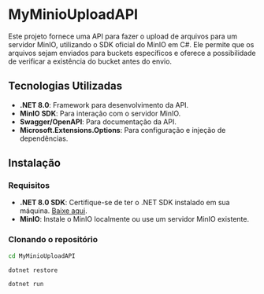 # MyMinioUploadAPI

Este projeto fornece uma API para fazer o upload de arquivos para um servidor MinIO, utilizando o SDK oficial do MinIO em C#. Ele permite que os arquivos sejam enviados para buckets específicos e oferece a possibilidade de verificar a existência do bucket antes do envio.

## Tecnologias Utilizadas

- **.NET 8.0**: Framework para desenvolvimento da API.
- **MinIO SDK**: Para interação com o servidor MinIO.
- **Swagger/OpenAPI**: Para documentação da API.
- **Microsoft.Extensions.Options**: Para configuração e injeção de dependências.

## Instalação

### Requisitos

- **.NET 8.0 SDK**: Certifique-se de ter o .NET SDK instalado em sua máquina. [Baixe aqui](https://dotnet.microsoft.com/download).
- **MinIO**: Instale o MinIO localmente ou use um servidor MinIO existente.

### Clonando o repositório

```bash
cd MyMinioUploadAPI

dotnet restore

dotnet run

```
